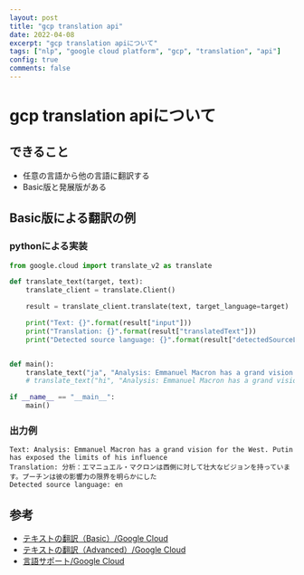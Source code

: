 ```yaml
---
layout: post
title: "gcp translation api"
date: 2022-04-08
excerpt: "gcp translation apiについて"
tags: ["nlp", "google cloud platform", "gcp", "translation", "api"]
config: true
comments: false
---
```


# gcp translation apiについて

## できること
 - 任意の言語から他の言語に翻訳する
 - Basic版と発展版がある

## Basic版による翻訳の例

### pythonによる実装

```python
from google.cloud import translate_v2 as translate

def translate_text(target, text):
    translate_client = translate.Client()

    result = translate_client.translate(text, target_language=target)

    print("Text: {}".format(result["input"]))
    print("Translation: {}".format(result["translatedText"]))
    print("Detected source language: {}".format(result["detectedSourceLanguage"]))


def main():
    translate_text("ja", "Analysis: Emmanuel Macron has a grand vision for the West. Putin has exposed the limits of his influence")
    # translate_text("hi", "Analysis: Emmanuel Macron has a grand vision for the West. Putin has exposed the limits of his influence")

if __name__ == "__main__":
    main()
```

### 出力例

```config
Text: Analysis: Emmanuel Macron has a grand vision for the West. Putin has exposed the limits of his influence
Translation: 分析：エマニュエル・マクロンは西側に対して壮大なビジョンを持っています。プーチンは彼の影響力の限界を明らかにした
Detected source language: en
```

## 参考
 - [テキストの翻訳（Basic）/Google Cloud](https://cloud.google.com/translate/docs/basic/translating-text#translating_text)
 - [テキストの翻訳（Advanced）/Google Cloud](https://cloud.google.com/translate/docs/advanced/translating-text-v3)
 - [言語サポート/Google Cloud](https://cloud.google.com/translate/docs/languages)
